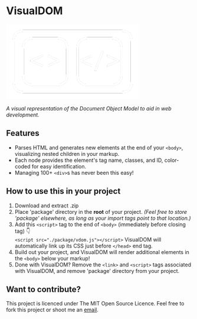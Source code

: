 # VisualDOM

<img src="./package/assets/vDom-logo-w360px.png" alt="vDOM logo">

*A visual representation of the Document Object Model to aid in web development.*

## Features

- Parses HTML and generates new elements at the end of your `<body>`, visualizing nested children in your markup.
- Each node provides the element's tag name, classes, and ID, color-coded for easy identification.
- Managing 100+ `<div>`s has never been this easy!

## How to use this in your project

1. Download and extract .zip
2. Place 'package' directory in the **root** of your project. *(Feel free to store 'package' elsewhere, as long as your import tags point to that location.)*
3. Add this `<script>` tag to the end of `<body>` (immediately before closing tag) 👇  
```<script src="./package/vdom.js"></script>``` VisualDOM will automatically link up its CSS just before `</head>` end tag.
4. Build out your project, and VisualDOM will render additional elements in the `<body>` below your markup!
5. Done with VisualDOM? Remove the `<link>` and `<script>` tags associated with VisualDOM, and remove 'package' directory from your project.

## Want to contribute?

This project is licenced under The MIT Open Source Licence. Feel free to fork this project or shoot me an <a href="mailto:cmderobertis@gmail.com">email</a>.
